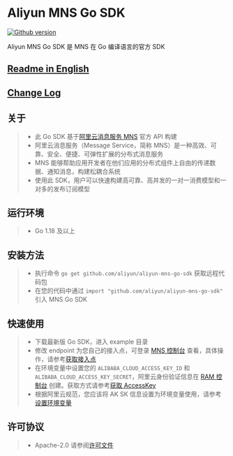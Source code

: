 # Aliyun MNS Go SDK

[![Github version](https://badgen.net/badge/color/1.0.3/green?label=version)](https://badgen.net/badge/color/1.0.3/green?label=version)

Aliyun MNS Go SDK 是 MNS 在 Go 编译语言的官方 SDK

## [Readme in English](README.md)

## [Change Log](CHANGELOG.md)

## 关于

> - 此 Go SDK 基于[阿里云消息服务 MNS](https://www.aliyun.com/product/mns/) 官方 API 构建
> - 阿里云消息服务（Message Service，简称 MNS）是一种高效、可靠、安全、便捷、可弹性扩展的分布式消息服务
> - MNS 能够帮助应用开发者在他们应用的分布式组件上自由的传递数据、通知消息，构建松耦合系统
> - 使用此 SDK，用户可以快速构建高可靠、高并发的一对一消费模型和一对多的发布订阅模型

## 运行环境

> - Go 1.18 及以上

## 安装方法

> - 执行命令 `go get github.com/aliyun/aliyun-mns-go-sdk` 获取远程代码包
> - 在您的代码中通过 `import "github.com/aliyun/aliyun-mns-go-sdk"` 引入 MNS Go SDK

## 快速使用

> - 下载最新版 Go SDK，进入 example 目录
> - 修改 endpoint 为您自己的接入点，可登录 [MNS 控制台](https://mns.console.aliyun.com/)
    查看，具体操作，请参考[获取接入点](https://help.aliyun.com/zh/mns/user-guide/manage-queues-in-the-console?spm=a2c4g.11186623.0.i25#section-yhc-ix5-300)
> - 在环境变量中设置您的 `ALIBABA_CLOUD_ACCESS_KEY_ID` 和
    `ALIBABA_CLOUD_ACCESS_KEY_SECRET`，阿里云身份验证信息在 [RAM 控制台](https://ram.console.aliyun.com/)
    创建。获取方式请参考[获取 AccessKey](https://help.aliyun.com/document_detail/53045.html?spm=a2c4g.11186623.0.i29#task-354412)
> - 根据阿里云规范，您应该将 AK SK
    信息设置为环境变量使用，请参考[设置环境变量](https://help.aliyun.com/zh/sdk/developer-reference/configure-the-alibaba-cloud-accesskey-environment-variable-on-linux-macos-and-windows-systems)

## 许可协议

> - Apache-2.0 请参阅[许可文件](LICENSE)